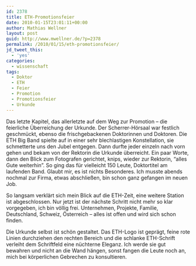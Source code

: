 ```yaml
---
id: 2378
title: ETH-Promotionsfeier
date: 2010-01-15T23:01:11+00:00
author: Mathias Wellner
layout: post
guid: http://www.mwellner.de/?p=2378
permalink: /2010/01/15/eth-promotionsfeier/
jd_tweet_this:
  - 'yes'
categories:
  - wissenschaft
tags:
  - Doktor
  - ETH
  - Feier
  - Promotion
  - Promotionsfeier
  - Urkunde
---
```

Das letzte Kapitel, das allerletzte auf dem Weg zur Promotion &ndash; die feierliche Überreichung der Urkunde. Der Scherrer-Hörsaal war festlich geschmückt, ebenso die frischgebackenen Doktorinnen und Doktoren. Die ETH Big Band spielte auf in einer sehr blechlastigen Konstellation, sie schmetterte uns den Jubel entgegen. Dann durfte jeder einzeln nach vorn gehen und bekam von der Rektorin die Urkunde überreicht. Ein paar Worte, dann den Blick zum Fotografen gerichtet, knips, wieder zur Rektorin, &#8220;alles Gute weiterhin&#8221;. So ging das für vielleicht 150 Leute, Doktortitel am laufenden Band. Glaubt mir, es ist nichts Besonderes. Ich musste abends nochmal zur Firma, etwas abschließen, bin schon ganz gefangen im neuen Job. 

So langsam verklärt sich mein Blick auf die ETH-Zeit, eine weitere Station ist abgeschlossen. Nur jetzt ist der nächste Schritt nicht mehr so klar vorgegeben, ich bin völlig frei. Unternehmen, Projekte, Familie, Deutschland, Schweiz, Österreich &ndash; alles ist offen und wird sich schon finden. 

Die Urkunde selbst ist schön gestaltet. Das ETH-Logo ist geprägt, feine rote Linien durchziehen den rechten Bereich und die schlanke ETH-Schrift verleiht dem Schriftfeld eine nüchterne Eleganz. Ich werde sie gut bewahren und nicht an die Wand hängen, sonst fangen die Leute noch an, mich bei körperlichen Gebrechen zu konsultieren.